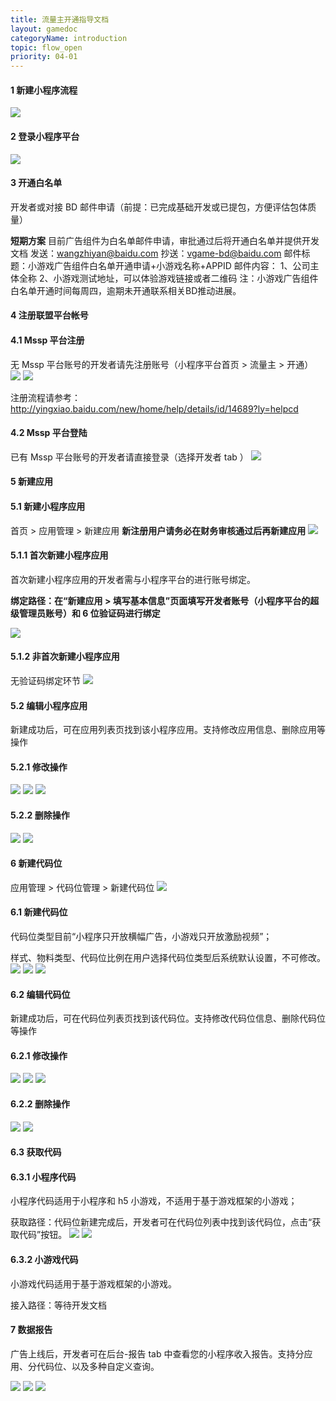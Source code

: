 ```yaml
---
title: 流量主开通指导文档
layout: gamedoc
categoryName: introduction
topic: flow_open
priority: 04-01
---
```



#### 1 新建小程序流程

![](/img/introduction/flow_open001.png)

#### 2 登录小程序平台

![](/img/introduction/flow_open002.png)

#### 3 开通白名单

开发者或对接 BD 邮件申请（前提：已完成基础开发或已提包，方便评估包体质量）

**短期方案**
目前广告组件为白名单邮件申请，审批通过后将开通白名单并提供开发文档
发送：wangzhiyan@baidu.com
抄送：vgame-bd@baidu.com
邮件标题：小游戏广告组件白名单开通申请+小游戏名称+APPID
邮件内容：
1、公司主体全称
2、小游戏测试地址，可以体验游戏链接或者二维码
注：小游戏广告组件白名单开通时间每周四，逾期未开通联系相关BD推动进展。


#### 4 注册联盟平台帐号

####  4.1 Mssp 平台注册
无 Mssp 平台账号的开发者请先注册账号（小程序平台首页 > 流量主 > 开通）
![](/img/introduction/flow_open05.png)
![](/img/introduction/flow_open005.png)

注册流程请参考：<http://yingxiao.baidu.com/new/home/help/details/id/14689?ly=helpcd>

#### 4.2 Mssp 平台登陆

已有 Mssp 平台账号的开发者请直接登录（选择开发者 tab ）
![](/img/introduction/flow_open006.png)

####  5 新建应用

#### 5.1 新建小程序应用

首页 > 应用管理 > 新建应用
**新注册用户请务必在财务审核通过后再新建应用**
![](/img/introduction/flow_open007.png)

####  5.1.1 首次新建小程序应用

首次新建小程序应用的开发者需与小程序平台的进行账号绑定。

**绑定路径：在“新建应用 > 填写基本信息”页面填写开发者账号（小程序平台的超级管理员账号）和 6 位验证码进行绑定**

![](/img/introduction/flow_open008.png)

####  5.1.2 非首次新建小程序应用

无验证码绑定环节
![](/img/introduction/flow_open009.png)

####  5.2 编辑小程序应用

新建成功后，可在应用列表页找到该小程序应用。支持修改应用信息、删除应用等操作

#### 5.2.1 修改操作
![](/img/introduction/flow_open010.png)
![](/img/introduction/flow_open011.png)
![](/img/introduction/flow_open012.png)

#### 5.2.2 删除操作

![](/img/introduction/flow_open13.png)
![](/img/introduction/flow_open013.png)

####  6 新建代码位

应用管理 > 代码位管理 > 新建代码位
![](/img/introduction/flow_open014.png)

####  6.1 新建代码位

代码位类型目前“小程序只开放横幅广告，小游戏只开放激励视频”；

样式、物料类型、代码位比例在用户选择代码位类型后系统默认设置，不可修改。
![](/img/introduction/flow_open015.png)
![](/img/introduction/flow_open016.png)
![](/img/introduction/flow_open017.png)

#### 6.2 编辑代码位

新建成功后，可在代码位列表页找到该代码位。支持修改代码位信息、删除代码位等操作

#### 6.2.1 修改操作

![](/img/introduction/flow_open018.png)
![](/img/introduction/flow_open019.png)
![](/img/introduction/flow_open020.png)

#### 6.2.2 删除操作

![](/img/introduction/flow_open18.png)
![](/img/introduction/flow_open021.png)

#### 6.3 获取代码

#### 6.3.1 小程序代码

小程序代码适用于小程序和 h5 小游戏，不适用于基于游戏框架的小游戏；

获取路径：代码位新建完成后，开发者可在代码位列表中找到该代码位，点击“获取代码”按钮。
![](/img/introduction/flow_open22.png)
![](/img/introduction/flow_open022.png)

#### 6.3.2 小游戏代码

小游戏代码适用于基于游戏框架的小游戏。

接入路径：等待开发文档

####  7 数据报告

广告上线后，开发者可在后台-报告 tab 中查看您的小程序收入报告。支持分应用、分代码位、以及多种自定义查询。

![](/img/introduction/flow_open023.png)
![](/img/introduction/flow_open024.png)
![](/img/introduction/flow_open025.png)
